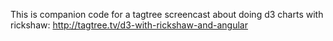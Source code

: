 This is companion code for a tagtree screencast about doing d3 charts with rickshaw: 
http://tagtree.tv/d3-with-rickshaw-and-angular